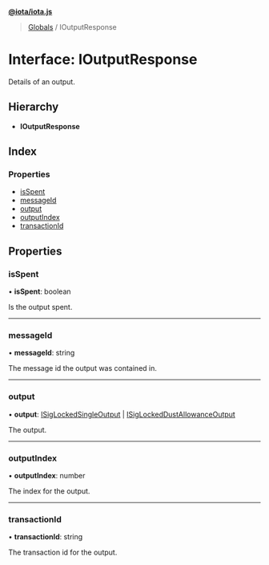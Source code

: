 **[@iota/iota.js](../README.md)**

> [Globals](../README.md) / IOutputResponse

# Interface: IOutputResponse

Details of an output.

## Hierarchy

* **IOutputResponse**

## Index

### Properties

* [isSpent](ioutputresponse.md#isspent)
* [messageId](ioutputresponse.md#messageid)
* [output](ioutputresponse.md#output)
* [outputIndex](ioutputresponse.md#outputindex)
* [transactionId](ioutputresponse.md#transactionid)

## Properties

### isSpent

•  **isSpent**: boolean

Is the output spent.

___

### messageId

•  **messageId**: string

The message id the output was contained in.

___

### output

•  **output**: [ISigLockedSingleOutput](isiglockedsingleoutput.md) \| [ISigLockedDustAllowanceOutput](isiglockeddustallowanceoutput.md)

The output.

___

### outputIndex

•  **outputIndex**: number

The index for the output.

___

### transactionId

•  **transactionId**: string

The transaction id for the output.

